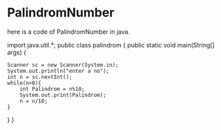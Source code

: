 # PalindromNumber
here is a code of PalindromNumber in java.

import java.util.*;
public class palindrom {
    public static void main(String[] args) {
        
    
    Scanner sc = new Scanner(System.in);
    System.out.println("enter a no");
    int n = sc.nextInt();
    while(n>0){
        int Palindrom = n%10;
        System.out.print(Palindrom);
        n = n/10;
    }
}
}

